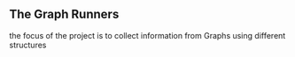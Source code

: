 ## The Graph Runners

the focus of the project is to collect information from Graphs using different structures


